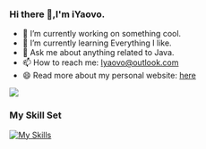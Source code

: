 ### Hi there 👋,I'm iYaovo.

- 🔭 I’m currently working on something cool.
- 🌱 I’m currently learning Everything I like.
- 💬 Ask me about anything related to Java.
- 📫 How to reach me: Iyaovo@outlook.com
- 😄 Read more about my personal website: [here](https://iyaovo.github.io/)

![](https://github-readme-stats.vercel.app/api?username=iYaovo&show_icons=true&theme=transparent)
### My Skill Set
[![My Skills](https://skillicons.dev/icons?i=java,spring)](https://skillicons.dev)

